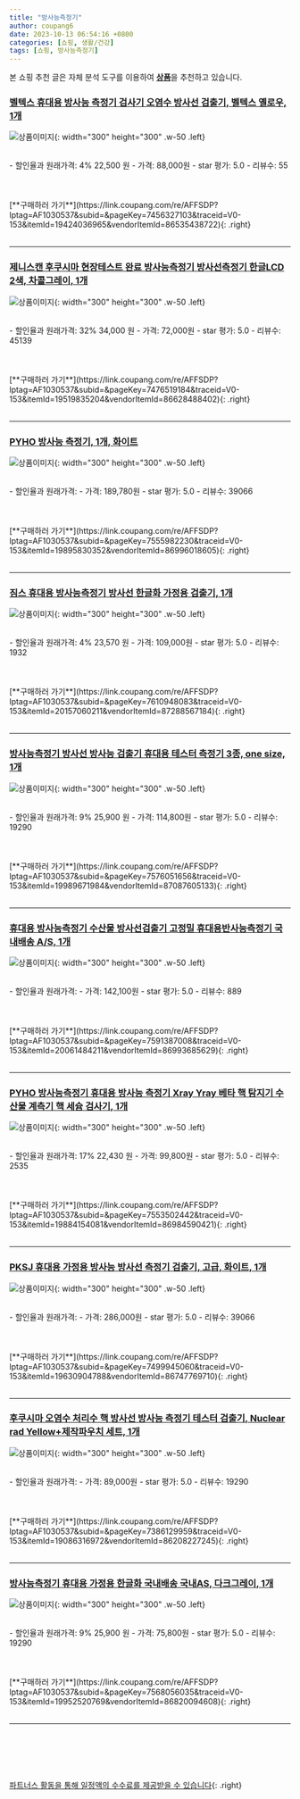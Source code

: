 ```yaml
---
title: "방사능측정기"
author: coupang6
date: 2023-10-13 06:54:16 +0800
categories: [쇼핑, 생활/건강]
tags: [쇼핑, 방사능측정기]
---
```


본 쇼핑 추천 글은 자체 분석 도구를 이용하여 [**상품**](https://link.coupang.com/a/bao1ui)을 추천하고 있습니다.

### [벨텍스 휴대용 방사능 측정기 검사기 오염수 방사선 검출기, 벨텍스 옐로우, 1개](https://link.coupang.com/re/AFFSDP?lptag=AF1030537&subid=&pageKey=7456327103&traceid=V0-153&itemId=19424036965&vendorItemId=86535438722)

![상품이미지](https://thumbnail9.coupangcdn.com/thumbnails/remote/230x230ex/image/vendor_inventory/bce7/9874bf742440e9539ca0473a5365c60ed5d1e3cc77ed0de63101d61c1d7d.jpg){: width="300" height="300" .w-50 .left}


<br>
- 할인율과 원래가격: 4%  22,500   원
- 가격: 88,000원
- star 평가: 5.0
- 리뷰수: 55
<br>
<br>
<br>
<br>
[**구매하러 가기**](https://link.coupang.com/re/AFFSDP?lptag=AF1030537&subid=&pageKey=7456327103&traceid=V0-153&itemId=19424036965&vendorItemId=86535438722){: .right}
<br>
<br>

---

### [제니스캔 후쿠시마 현장테스트 완료 방사능측정기 방사선측정기 한글LCD 2색, 차콜그레이, 1개](https://link.coupang.com/re/AFFSDP?lptag=AF1030537&subid=&pageKey=7476519184&traceid=V0-153&itemId=19519835204&vendorItemId=86628488402)

![상품이미지](https://thumbnail7.coupangcdn.com/thumbnails/remote/230x230ex/image/vendor_inventory/7a7c/3231cfbe078846c8b295d48804954ba20758b9cc453f467c08d8d3f1fe57.png){: width="300" height="300" .w-50 .left}


<br>
- 할인율과 원래가격: 32%  34,000   원
- 가격: 72,000원
- star 평가: 5.0
- 리뷰수: 45139
<br>
<br>
<br>
<br>
[**구매하러 가기**](https://link.coupang.com/re/AFFSDP?lptag=AF1030537&subid=&pageKey=7476519184&traceid=V0-153&itemId=19519835204&vendorItemId=86628488402){: .right}
<br>
<br>

---

### [PYHO 방사능 측정기, 1개, 화이트](https://link.coupang.com/re/AFFSDP?lptag=AF1030537&subid=&pageKey=7555982230&traceid=V0-153&itemId=19895830352&vendorItemId=86996018605)

![상품이미지](https://thumbnail10.coupangcdn.com/thumbnails/remote/230x230ex/image/vendor_inventory/77c2/830dc069ffb1c3e0fe7189117c0bac9e129eb9ddb0c08413866a99f732d6.jpg){: width="300" height="300" .w-50 .left}


<br>
- 할인율과 원래가격: 
- 가격: 189,780원
- star 평가: 5.0
- 리뷰수: 39066
<br>
<br>
<br>
<br>
[**구매하러 가기**](https://link.coupang.com/re/AFFSDP?lptag=AF1030537&subid=&pageKey=7555982230&traceid=V0-153&itemId=19895830352&vendorItemId=86996018605){: .right}
<br>
<br>

---

### [짐스 휴대용 방사능측정기 방사선 한글화 가정용 검출기, 1개](https://link.coupang.com/re/AFFSDP?lptag=AF1030537&subid=&pageKey=7610948083&traceid=V0-153&itemId=20157060211&vendorItemId=87288567184)

![상품이미지](https://thumbnail7.coupangcdn.com/thumbnails/remote/230x230ex/image/vendor_inventory/a85a/e699bbf1de3b1fdd3341ee0b481ba19f432a1eb43984fba0698ae3554522.jpg){: width="300" height="300" .w-50 .left}


<br>
- 할인율과 원래가격: 4%  23,570   원
- 가격: 109,000원
- star 평가: 5.0
- 리뷰수: 1932
<br>
<br>
<br>
<br>
[**구매하러 가기**](https://link.coupang.com/re/AFFSDP?lptag=AF1030537&subid=&pageKey=7610948083&traceid=V0-153&itemId=20157060211&vendorItemId=87288567184){: .right}
<br>
<br>

---

### [방사능측정기 방사선 방사능 검출기 휴대용 테스터 측정기 3종, one size, 1개](https://link.coupang.com/re/AFFSDP?lptag=AF1030537&subid=&pageKey=7576051656&traceid=V0-153&itemId=19989671984&vendorItemId=87087605133)

![상품이미지](https://thumbnail9.coupangcdn.com/thumbnails/remote/230x230ex/image/vendor_inventory/b2c9/e4a0dbba2abb93ca7fe754e5a66c0037309a4e0949b932f9dd7c667ed107.jpg){: width="300" height="300" .w-50 .left}


<br>
- 할인율과 원래가격: 9%  25,900   원
- 가격: 114,800원
- star 평가: 5.0
- 리뷰수: 19290
<br>
<br>
<br>
<br>
[**구매하러 가기**](https://link.coupang.com/re/AFFSDP?lptag=AF1030537&subid=&pageKey=7576051656&traceid=V0-153&itemId=19989671984&vendorItemId=87087605133){: .right}
<br>
<br>

---

### [휴대용 방사능측정기 수산물 방사선검출기 고정밀 휴대용반사능측정기 국내배송 A/S, 1개](https://link.coupang.com/re/AFFSDP?lptag=AF1030537&subid=&pageKey=7591387008&traceid=V0-153&itemId=20061484211&vendorItemId=86993685629)

![상품이미지](https://thumbnail8.coupangcdn.com/thumbnails/remote/230x230ex/image/vendor_inventory/f756/d6e0bec1e629dc43794aadbb1ee77a0723c42172bf44f1391171384cd90f.jpg){: width="300" height="300" .w-50 .left}


<br>
- 할인율과 원래가격: 
- 가격: 142,100원
- star 평가: 5.0
- 리뷰수: 889
<br>
<br>
<br>
<br>
[**구매하러 가기**](https://link.coupang.com/re/AFFSDP?lptag=AF1030537&subid=&pageKey=7591387008&traceid=V0-153&itemId=20061484211&vendorItemId=86993685629){: .right}
<br>
<br>

---

### [PYHO 방사능측정기 휴대용 방사능 측정기 Xray Yray 베타 핵 탐지기 수산물 계측기 핵 세슘 검사기, 1개](https://link.coupang.com/re/AFFSDP?lptag=AF1030537&subid=&pageKey=7553502442&traceid=V0-153&itemId=19884154081&vendorItemId=86984590421)

![상품이미지](https://thumbnail6.coupangcdn.com/thumbnails/remote/230x230ex/image/vendor_inventory/2217/f693e3d4ec6548a3867b0f14f093b364a2d8090fed5327971dd481f48881.jpg){: width="300" height="300" .w-50 .left}


<br>
- 할인율과 원래가격: 17%  22,430   원
- 가격: 99,800원
- star 평가: 5.0
- 리뷰수: 2535
<br>
<br>
<br>
<br>
[**구매하러 가기**](https://link.coupang.com/re/AFFSDP?lptag=AF1030537&subid=&pageKey=7553502442&traceid=V0-153&itemId=19884154081&vendorItemId=86984590421){: .right}
<br>
<br>

---

### [PKSJ 휴대용 가정용 방사능 방사선 측정기 검출기, 고급, 화이트, 1개](https://link.coupang.com/re/AFFSDP?lptag=AF1030537&subid=&pageKey=7499945060&traceid=V0-153&itemId=19630904788&vendorItemId=86747769710)

![상품이미지](https://thumbnail7.coupangcdn.com/thumbnails/remote/230x230ex/image/vendor_inventory/f83c/6e1c036a10c180f862726b084ad4a129a511838cda629fe9c2c7c30852fe.png){: width="300" height="300" .w-50 .left}


<br>
- 할인율과 원래가격: 
- 가격: 286,000원
- star 평가: 5.0
- 리뷰수: 39066
<br>
<br>
<br>
<br>
[**구매하러 가기**](https://link.coupang.com/re/AFFSDP?lptag=AF1030537&subid=&pageKey=7499945060&traceid=V0-153&itemId=19630904788&vendorItemId=86747769710){: .right}
<br>
<br>

---

### [후쿠시마 오염수 처리수 핵 방사선 방사능 측정기 테스터 검출기, Nuclear rad Yellow+제작파우치 세트, 1개](https://link.coupang.com/re/AFFSDP?lptag=AF1030537&subid=&pageKey=7386129959&traceid=V0-153&itemId=19086316972&vendorItemId=86208227245)

![상품이미지](https://thumbnail10.coupangcdn.com/thumbnails/remote/230x230ex/image/vendor_inventory/68a2/e635eb19de4ac271d04b915069742aa75e30fc46acf057c490cb6f4f3896.jpg){: width="300" height="300" .w-50 .left}


<br>
- 할인율과 원래가격: 
- 가격: 89,000원
- star 평가: 5.0
- 리뷰수: 19290
<br>
<br>
<br>
<br>
[**구매하러 가기**](https://link.coupang.com/re/AFFSDP?lptag=AF1030537&subid=&pageKey=7386129959&traceid=V0-153&itemId=19086316972&vendorItemId=86208227245){: .right}
<br>
<br>

---

### [방사능측정기 휴대용 가정용 한글화 국내배송 국내AS, 다크그레이, 1개](https://link.coupang.com/re/AFFSDP?lptag=AF1030537&subid=&pageKey=7568056035&traceid=V0-153&itemId=19952520769&vendorItemId=86820094608)

![상품이미지](https://thumbnail10.coupangcdn.com/thumbnails/remote/230x230ex/image/vendor_inventory/af48/d5358441d3e4706b9b192f34372e779eb675e59fa6425e0e282771ac3a2c.jpeg){: width="300" height="300" .w-50 .left}


<br>
- 할인율과 원래가격: 9%  25,900   원
- 가격: 75,800원
- star 평가: 5.0
- 리뷰수: 19290
<br>
<br>
<br>
<br>
[**구매하러 가기**](https://link.coupang.com/re/AFFSDP?lptag=AF1030537&subid=&pageKey=7568056035&traceid=V0-153&itemId=19952520769&vendorItemId=86820094608){: .right}
<br>
<br>

---
<br><br><br><br><br> [파트너스 활동을 통해 일정액의 수수료를 제공받을 수 있습니다](https://link.coupang.com/a/bao1ui){: .right}